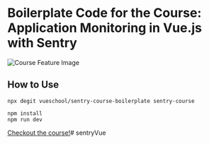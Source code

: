 # Boilerplate Code for the Course: Application Monitoring in Vue.js with Sentry 

![Course Feature Image](https://vueschool.io/media/0f4d0061e68e7ebb3b39b810d02f0126/application-monitoring-in-vuejs-with-sentry.png)

## How to Use

```
npx degit vueschool/sentry-course-boilerplate sentry-course
```
```
npm install
npm run dev
```

[Checkout the course!](https://vueschool.io/courses/application-monitoring-in-vue-js-with-sentry)#   s e n t r y V u e  
 